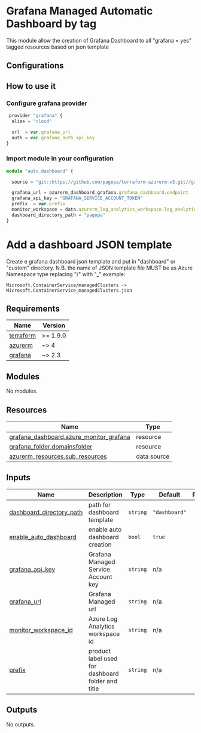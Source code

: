 # Grafana Managed Automatic Dashboard by tag

This module allow the creation of Grafana Dashboard to all "grafana = yes" tagged resources based on json template

## Configurations

## How to use it

### Configure grafana provider

```ts
 provider "grafana" {
  alias = "cloud"

  url  = var.grafana_url
  auth = var.grafana_auth_api_key
}
```

### Import module in your configuration

```ts
module "auto_dashboard" {

  source = "git::https://github.com/pagopa/terraform-azurerm-v3.git//grafana_dashboard?ref=v8.8.0"

  grafana_url = azurerm_dashboard_grafana.grafana_dashboard.endpoint
  grafana_api_key = "GRAFANA_SERVICE_ACCOUNT_TOKEN"
  prefix  = var.prefix
  monitor_workspace = data.azurerm_log_analytics_workspace.log_analytics.id
  dashboard_directory_path = "pagopa"
}

```
# Add a dashboard JSON template

Create e grafana dashboard json template and put in "dashboard" or "custom" directory.
N.B. the name of JSON template file MUST be as Azure Namespace type replacing "/" with "_"
example:

    Microsoft.ContainerService/managedClusters -> Microsoft.ContainerService_managedClusters.json

<!-- markdownlint-disable -->
<!-- BEGIN_TF_DOCS -->
## Requirements

| Name | Version |
|------|---------|
| <a name="requirement_terraform"></a> [terraform](#requirement\_terraform) | >= 1.9.0 |
| <a name="requirement_azurerm"></a> [azurerm](#requirement\_azurerm) | ~> 4 |
| <a name="requirement_grafana"></a> [grafana](#requirement\_grafana) | ~> 2.3 |

## Modules

No modules.

## Resources

| Name | Type |
|------|------|
| [grafana_dashboard.azure_monitor_grafana](https://registry.terraform.io/providers/grafana/grafana/latest/docs/resources/dashboard) | resource |
| [grafana_folder.domainsfolder](https://registry.terraform.io/providers/grafana/grafana/latest/docs/resources/folder) | resource |
| [azurerm_resources.sub_resources](https://registry.terraform.io/providers/hashicorp/azurerm/latest/docs/data-sources/resources) | data source |

## Inputs

| Name | Description | Type | Default | Required |
|------|-------------|------|---------|:--------:|
| <a name="input_dashboard_directory_path"></a> [dashboard\_directory\_path](#input\_dashboard\_directory\_path) | path for dashboard template | `string` | `"dashboard"` | no |
| <a name="input_enable_auto_dashboard"></a> [enable\_auto\_dashboard](#input\_enable\_auto\_dashboard) | enable auto dashboard creation | `bool` | `true` | no |
| <a name="input_grafana_api_key"></a> [grafana\_api\_key](#input\_grafana\_api\_key) | Grafana Managed Service Account key | `string` | n/a | yes |
| <a name="input_grafana_url"></a> [grafana\_url](#input\_grafana\_url) | Grafana Managed url | `string` | n/a | yes |
| <a name="input_monitor_workspace_id"></a> [monitor\_workspace\_id](#input\_monitor\_workspace\_id) | Azure Log Analytics workspace id | `string` | n/a | yes |
| <a name="input_prefix"></a> [prefix](#input\_prefix) | product label used for dashboard folder and title | `string` | n/a | yes |

## Outputs

No outputs.
<!-- END_TF_DOCS -->
